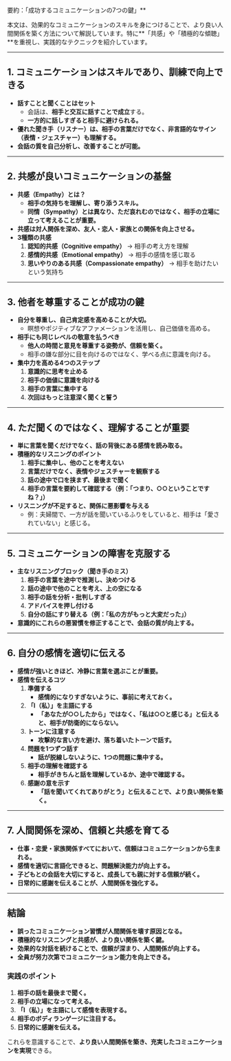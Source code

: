 要約：「成功するコミュニケーションの7つの鍵」**

本文は、効果的なコミュニケーションのスキルを身につけることで、より良い人間関係を築く方法について解説しています。特に**「共感」や「積極的な傾聴」**を重視し、実践的なテクニックを紹介しています。

---

## **1. コミュニケーションはスキルであり、訓練で向上できる**
- **話すことと聞くことはセット**  
  - 会話は、**相手と交互に話すことで成立**する。  
  - **一方的に話しすぎると相手に避けられる。**
- **優れた聞き手（リスナー）は、相手の言葉だけでなく、非言語的なサイン（表情・ジェスチャー）も理解する。**
- **会話の質を自己分析し、改善することが可能。**

---

## **2. 共感が良いコミュニケーションの基盤**
- **共感（Empathy）とは？**
  - **相手の気持ちを理解し、寄り添うスキル。**
  - **同情（Sympathy）とは異なり、ただ哀れむのではなく、相手の立場に立って考えることが重要。**
- **共感は対人関係を深め、友人・恋人・家族との関係を向上させる。**
- **3種類の共感**
  1. **認知的共感（Cognitive empathy）** → 相手の考え方を理解  
  2. **感情的共感（Emotional empathy）** → 相手の感情を感じ取る  
  3. **思いやりのある共感（Compassionate empathy）** → 相手を助けたいという気持ち  

---

## **3. 他者を尊重することが成功の鍵**
- **自分を尊重し、自己肯定感を高めることが大切。**
  - 瞑想やポジティブなアファメーションを活用し、自己価値を高める。
- **相手にも同じレベルの敬意を払うべき**
  - **他人の時間と意見を尊重する姿勢が、信頼を築く。**
  - 相手の嫌な部分に目を向けるのではなく、学べる点に意識を向ける。
- **集中力を高める4つのステップ**
  1. **意識的に思考を止める**
  2. **相手の価値に意識を向ける**
  3. **相手の言葉に集中する**
  4. **次回はもっと注意深く聞くと誓う**

---

## **4. ただ聞くのではなく、理解することが重要**
- **単に言葉を聞くだけでなく、話の背後にある感情を読み取る。**
- **積極的なリスニングのポイント**
  1. **相手に集中し、他のことを考えない**
  2. **言葉だけでなく、表情やジェスチャーを観察する**
  3. **話の途中で口を挟まず、最後まで聞く**
  4. **相手の言葉を要約して確認する（例：「つまり、○○ということですね？」）**
- **リスニングが不足すると、関係に悪影響を与える**
  - 例：夫婦間で、一方が話を聞いているふりをしていると、相手は「愛されていない」と感じる。

---

## **5. コミュニケーションの障害を克服する**
- **主なリスニングブロック（聞き手のミス）**
  1. **相手の言葉を途中で推測し、決めつける**
  2. **話の途中で他のことを考え、上の空になる**
  3. **相手の話を分析・批判しすぎる**
  4. **アドバイスを押し付ける**
  5. **自分の話にすり替える（例：「私の方がもっと大変だった」）**
- **意識的にこれらの悪習慣を修正することで、会話の質が向上する。**

---

## **6. 自分の感情を適切に伝える**
- **感情が強いときほど、冷静に言葉を選ぶことが重要。**
- **感情を伝えるコツ**
  1. **準備する**  
     - **感情的になりすぎないように、事前に考えておく。**
  2. **「I（私）」を主語にする**  
     - **「あなたが○○したから」ではなく、「私は○○と感じる」と伝えると、相手が防衛的にならない。**
  3. **トーンに注意する**  
     - **攻撃的な言い方を避け、落ち着いたトーンで話す。**
  4. **問題を1つずつ話す**  
     - **話が脱線しないように、1つの問題に集中する。**
  5. **相手の理解を確認する**  
     - **相手がきちんと話を理解しているか、途中で確認する。**
  6. **感謝の意を示す**  
     - **「話を聞いてくれてありがとう」と伝えることで、より良い関係を築く。**

---

## **7. 人間関係を深め、信頼と共感を育てる**
- **仕事・恋愛・家族関係すべてにおいて、信頼はコミュニケーションから生まれる。**
- **感情を適切に言語化できると、問題解決能力が向上する。**
- **子どもとの会話を大切にすると、成長しても親に対する信頼が続く。**
- **日常的に感謝を伝えることが、人間関係を強化する。**

---

## **結論**
- **誤ったコミュニケーション習慣が人間関係を壊す原因となる。**
- **積極的なリスニングと共感が、より良い関係を築く鍵。**
- **効果的な対話を続けることで、信頼が深まり、人間関係が向上する。**
- **全員が努力次第でコミュニケーション能力を向上できる。**

### **実践のポイント**
1. **相手の話を最後まで聞く。**
2. **相手の立場になって考える。**
3. **「I（私）」を主語にして感情を表現する。**
4. **相手のボディランゲージに注目する。**
5. **日常的に感謝を伝える。**

これらを意識することで、**より良い人間関係を築き、充実したコミュニケーションを実現**できる。
